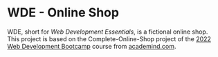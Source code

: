 # WDE - Online Shop

WDE, short for _Web Development Essentials_, is a fictional online shop.</br>
This project is based on the Complete-Online-Shop project of the [2022 Web Development Bootcamp](https://www.udemy.com/course/100-days-of-code-web-development-bootcamp/) course from [academind.com](https://academind.com).
